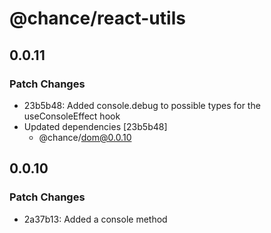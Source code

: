 # @chance/react-utils

## 0.0.11

### Patch Changes

- 23b5b48: Added console.debug to possible types for the useConsoleEffect hook
- Updated dependencies [23b5b48]
  - @chance/dom@0.0.10

## 0.0.10

### Patch Changes

- 2a37b13: Added a console method
